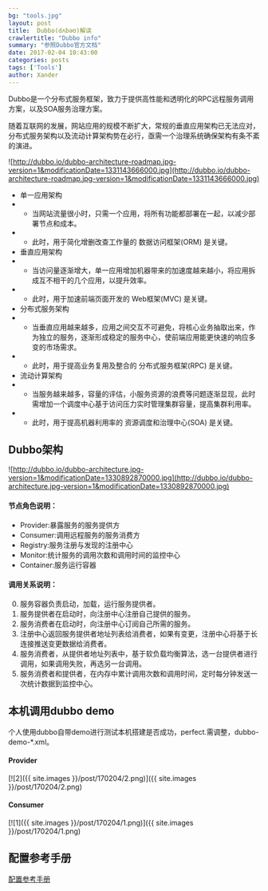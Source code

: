 ```yaml
---
bg: "tools.jpg"
layout: post
title:  Dubbo(dʌbəʊ)解读
crawlertitle: "Dubbo info"
summary: "参照Dubbo官方文档"
date: 2017-02-04 10:43:00
categories: posts
tags: ['Tools']
author: Xander
---
```


Dubbo是一个分布式服务框架，致力于提供高性能和透明化的RPC远程服务调用方案，以及SOA服务治理方案。

随着互联网的发展，网站应用的规模不断扩大，常规的垂直应用架构已无法应对，分布式服务架构以及流动计算架构势在必行，亟需一个治理系统确保架构有条不紊的演进。

![http://dubbo.io/dubbo-architecture-roadmap.jpg-version=1&modificationDate=1331143666000.jpg](http://dubbo.io/dubbo-architecture-roadmap.jpg-version=1&modificationDate=1331143666000.jpg)

* 单一应用架构
* * 当网站流量很小时，只需一个应用，将所有功能都部署在一起，以减少部署节点和成本。
* * 此时，用于简化增删改查工作量的 数据访问框架(ORM) 是关键。
* 垂直应用架构
* * 当访问量逐渐增大，单一应用增加机器带来的加速度越来越小，将应用拆成互不相干的几个应用，以提升效率。
* * 此时，用于加速前端页面开发的 Web框架(MVC) 是关键。
* 分布式服务架构
* * 当垂直应用越来越多，应用之间交互不可避免，将核心业务抽取出来，作为独立的服务，逐渐形成稳定的服务中心，使前端应用能更快速的响应多变的市场需求。
* * 此时，用于提高业务复用及整合的 分布式服务框架(RPC) 是关键。
* 流动计算架构
* * 当服务越来越多，容量的评估，小服务资源的浪费等问题逐渐显现，此时需增加一个调度中心基于访问压力实时管理集群容量，提高集群利用率。
* * 此时，用于提高机器利用率的 资源调度和治理中心(SOA) 是关键。

## Dubbo架构


![http://dubbo.io/dubbo-architecture.jpg-version=1&modificationDate=1330892870000.jpg](http://dubbo.io/dubbo-architecture.jpg-version=1&modificationDate=1330892870000.jpg)

#### 节点角色说明：

* Provider:暴露服务的服务提供方
* Consumer:调用远程服务的服务消费方
* Registry:服务注册与发现的注册中心
* Monitor:统计服务的调用次数和调用时间的监控中心
* Container:服务运行容器

#### 调用关系说明：

0. 服务容器负责启动，加载，运行服务提供者。
1. 服务提供者在启动时，向注册中心注册自己提供的服务。
2. 服务消费者在启动时，向注册中心订阅自己所需的服务。
3. 注册中心返回服务提供者地址列表给消费者，如果有变更，注册中心将基于长连接推送变更数据给消费者。
4. 服务消费者，从提供者地址列表中，基于软负载均衡算法，选一台提供者进行调用，如果调用失败，再选另一台调用。
5. 服务消费者和提供者，在内存中累计调用次数和调用时间，定时每分钟发送一次统计数据到监控中心。

## 本机调用dubbo demo

个人使用dubbo自带demo进行测试本机搭建是否成功，perfect.需调整，dubbo-demo-*.xml。

#### Provider

[![2]({{ site.images }}/post/170204/2.png)]({{ site.images }}/post/170204/2.png)

#### Consumer

[![1]({{ site.images }}/post/170204/1.png)]({{ site.images }}/post/170204/1.png)


## 配置参考手册

[配置参考手册](http://dubbo.io/Configuration+Reference-zh.htm)

